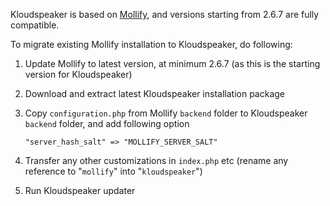 Kloudspeaker is based on [Mollify](https://github.com/sjarvela/mollify), and versions starting from 2.6.7 are fully compatible.

To migrate existing Mollify installation to Kloudspeaker, do following:

1. Update Mollify to latest version, at minimum 2.6.7 (as this is the starting version for Kloudspeaker)

2. Download and extract latest Kloudspeaker installation package

3. Copy `configuration.php` from Mollify `backend` folder to Kloudspeaker `backend` folder, and add following option

    `"server_hash_salt" => "MOLLIFY_SERVER_SALT"`

4. Transfer any other customizations in `index.php` etc (rename any reference to "`mollify`" into "`kloudspeaker`")

5. Run Kloudspeaker updater